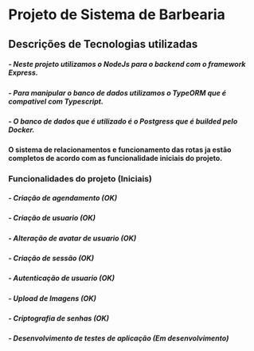 # Projeto de Sistema de Barbearia

## Descrições de Tecnologias utilizadas


##### - Neste projeto utilizamos o NodeJs para o backend com o framework Express.
##### - Para manipular o banco de dados utilizamos o TypeORM que é compativel com Typescript.
##### - O banco de dados que é utilizado é o Postgress que é builded pelo Docker.

#### O sistema de relacionamentos e funcionamento das rotas ja estão completos de acordo com as funcionalidade iniciais do projeto.

### Funcionalidades do projeto (Iniciais)

##### - Criação de agendamento (OK)
##### - Criação de usuario (OK)
##### - Alteração de avatar de usuario (OK)
##### - Criação de sessão (OK)
##### - Autenticação de usuario (OK)
##### - Upload de Imagens (OK) 
##### - Criptografia de senhas (OK) 
##### - Desenvolvimento de testes de aplicação (Em desenvolvimento)
